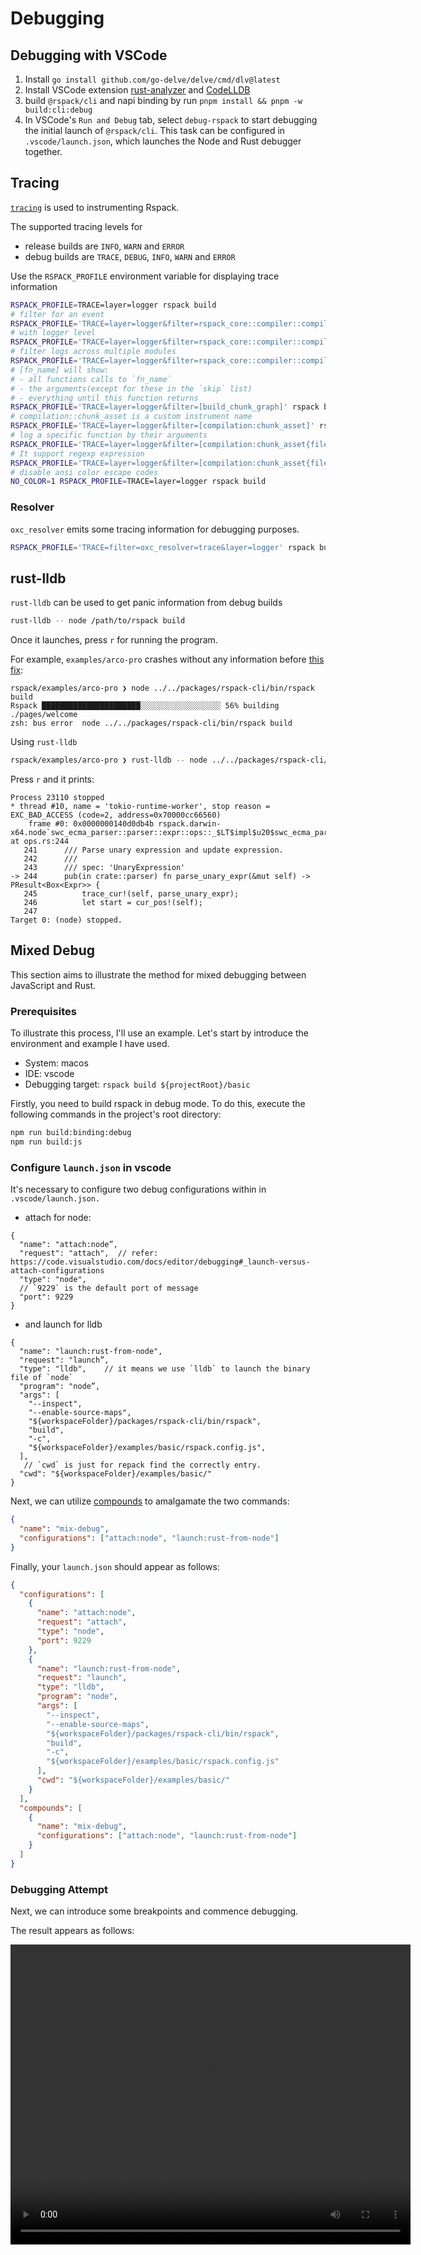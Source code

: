 # Debugging

## Debugging with VSCode

1. Install `go install github.com/go-delve/delve/cmd/dlv@latest`
2. Install VSCode extension [rust-analyzer](https://marketplace.visualstudio.com/items?itemName=rust-lang.rust-analyzer) and [CodeLLDB](https://marketplace.visualstudio.com/items?itemName=vadimcn.vscode-lldb)
3. build `@rspack/cli` and napi binding by run `pnpm install && pnpm -w build:cli:debug`
4. In VSCode's `Run and Debug` tab, select `debug-rspack` to start debugging the initial launch of `@rspack/cli`. This task can be configured in `.vscode/launch.json`, which launches the Node and Rust debugger together.

## Tracing

[`tracing`](https://crates.io/crates/tracing) is used to instrumenting Rspack.

The supported tracing levels for

- release builds are `INFO`, `WARN` and `ERROR`
- debug builds are `TRACE`, `DEBUG`, `INFO`, `WARN` and `ERROR`

Use the `RSPACK_PROFILE` environment variable for displaying trace information

```bash
RSPACK_PROFILE=TRACE=layer=logger rspack build
# filter for an event
RSPACK_PROFILE='TRACE=layer=logger&filter=rspack_core::compiler::compilation' rspack build
# with logger level
RSPACK_PROFILE='TRACE=layer=logger&filter=rspack_core::compiler::compilation=info' rspack build
# filter logs across multiple modules
RSPACK_PROFILE='TRACE=layer=logger&filter=rspack_core::compiler::compilation,rspack_core::build_chunk_graph::code_splitter' rspack build
# [fn_name] will show:
# - all functions calls to `fn_name`
# - the arguments(except for these in the `skip` list)
# - everything until this function returns
RSPACK_PROFILE='TRACE=layer=logger&filter=[build_chunk_graph]' rspack build
# compilation::chunk_asset is a custom instrument name
RSPACK_PROFILE='TRACE=layer=logger&filter=[compilation:chunk_asset]' rspack build
# log a specific function by their arguments
RSPACK_PROFILE='TRACE=layer=logger&filter=[compilation:chunk_asset{filename="main\.js"}]' rspack build
# It support regexp expression
RSPACK_PROFILE='TRACE=layer=logger&filter=[compilation:chunk_asset{filename=".*\.js"}]' rspack build
# disable ansi color escape codes
NO_COLOR=1 RSPACK_PROFILE=TRACE=layer=logger rspack build
```

### Resolver

`oxc_resolver` emits some tracing information for debugging purposes.

```bash
RSPACK_PROFILE='TRACE=filter=oxc_resolver=trace&layer=logger' rspack build
```

## rust-lldb

`rust-lldb` can be used to get panic information from debug builds

```bash
rust-lldb -- node /path/to/rspack build
```

Once it launches, press `r` for running the program.

For example, `examples/arco-pro` crashes without any information before [this fix](https://github.com/web-infra-dev/rspack/pull/3195/files):

```
rspack/examples/arco-pro ❯ node ../../packages/rspack-cli/bin/rspack build
Rspack ██████████████████████░░░░░░░░░░░░░░░░░░ 56% building ./pages/welcome
zsh: bus error  node ../../packages/rspack-cli/bin/rspack build
```

Using `rust-lldb`

```bash
rspack/examples/arco-pro ❯ rust-lldb -- node ../../packages/rspack-cli/bin/rspack build
```

Press `r` and it prints:

```
Process 23110 stopped
* thread #10, name = 'tokio-runtime-worker', stop reason = EXC_BAD_ACCESS (code=2, address=0x70000cc66560)
    frame #0: 0x0000000140d0db4b rspack.darwin-x64.node`swc_ecma_parser::parser::expr::ops::_$LT$impl$u20$swc_ecma_parser..parser..Parser$LT$I$GT$$GT$::parse_unary_expr::h29f49330a806839c(self=0x0000000000000000) at ops.rs:244
   241 	    /// Parse unary expression and update expression.
   242 	    ///
   243 	    /// spec: 'UnaryExpression'
-> 244 	    pub(in crate::parser) fn parse_unary_expr(&mut self) -> PResult<Box<Expr>> {
   245 	        trace_cur!(self, parse_unary_expr);
   246 	        let start = cur_pos!(self);
   247
Target 0: (node) stopped.
```

## Mixed Debug

This section aims to illustrate the method for mixed debugging between JavaScript and Rust.

### Prerequisites

To illustrate this process, I'll use an example. Let's start by introduce the environment and example I have used.

- System: macos
- IDE: vscode
- Debugging target: `rspack build ${projectRoot}/basic`

Firstly, you need to build rspack in debug mode. To do this, execute the following commands in the project's root directory:

```bash
npm run build:binding:debug
npm run build:js
```

### Configure `launch.json` in vscode

It's necessary to configure two debug configurations within in `.vscode/launch.json.`

- attach for node:

```jsonc
{
  "name": "attach:node”,
  "request": "attach",  // refer: https://code.visualstudio.com/docs/editor/debugging#_launch-versus-attach-configurations
  "type": "node",
  // `9229` is the default port of message
  "port": 9229
}
```

- and launch for lldb

```jsonc
{
  "name": "launch:rust-from-node",
  "request": "launch”,
  "type": "lldb",    // it means we use `lldb` to launch the binary file of `node`
  "program": "node”,
  "args": [
    "--inspect",
    "--enable-source-maps",
    "${workspaceFolder}/packages/rspack-cli/bin/rspack",
    "build",
    "-c",
    "${workspaceFolder}/examples/basic/rspack.config.js",
  ],
   // `cwd` is just for repack find the correctly entry.
  "cwd": "${workspaceFolder}/examples/basic/"
}
```

Next, we can utilize [compounds](https://code.visualstudio.com/docs/editor/debugging#_compound-launch-configurations) to amalgamate the two commands:

```json
{
  "name": "mix-debug",
  "configurations": ["attach:node", "launch:rust-from-node"]
}
```

Finally, your `﻿launch.json` should appear as follows:

```json
{
  "configurations": [
    {
      "name": "attach:node",
      "request": "attach",
      "type": "node",
      "port": 9229
    },
    {
      "name": "launch:rust-from-node",
      "request": "launch",
      "type": "lldb",
      "program": "node",
      "args": [
        "--inspect",
        "--enable-source-maps",
        "${workspaceFolder}/packages/rspack-cli/bin/rspack",
        "build",
        "-c",
        "${workspaceFolder}/examples/basic/rspack.config.js"
      ],
      "cwd": "${workspaceFolder}/examples/basic/"
    }
  ],
  "compounds": [
    {
      "name": "mix-debug",
      "configurations": ["attach:node", "launch:rust-from-node"]
    }
  ]
}
```

### Debugging Attempt

Next, we can introduce some breakpoints and commence debugging.

The result appears as follows:

<video width="640" height="480" controls>
  <source src="https://github.com/web-infra-dev/rspack/assets/30187863/106983f7-a59e-4d9e-9001-552f4441d88b" type="video/mp4">
  Your browser does not support the video tag.
</video>
